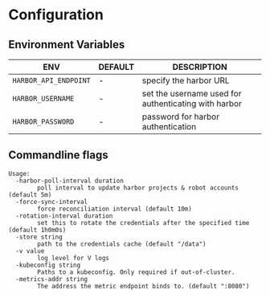 # Configuration

## Environment Variables

| ENV | DEFAULT | DESCRIPTION |
|---|---|---|
| `HARBOR_API_ENDPOINT` | - | specify the harbor URL |
| `HARBOR_USERNAME` | - | set the username used for authenticating with harbor |
| `HARBOR_PASSWORD` | - | password for harbor authentication |


## Commandline flags

```
Usage:
  -harbor-poll-interval duration
        poll interval to update harbor projects & robot accounts (default 5m)
  -force-sync-interval
        force reconciliation interval (default 10m)
  -rotation-interval duration
        set this to rotate the credentials after the specified time (default 1h0m0s)
  -store string
        path to the credentials cache (default "/data")
  -v value
        log level for V logs
  -kubeconfig string
        Paths to a kubeconfig. Only required if out-of-cluster.
  -metrics-addr string
        The address the metric endpoint binds to. (default ":8080")
```
